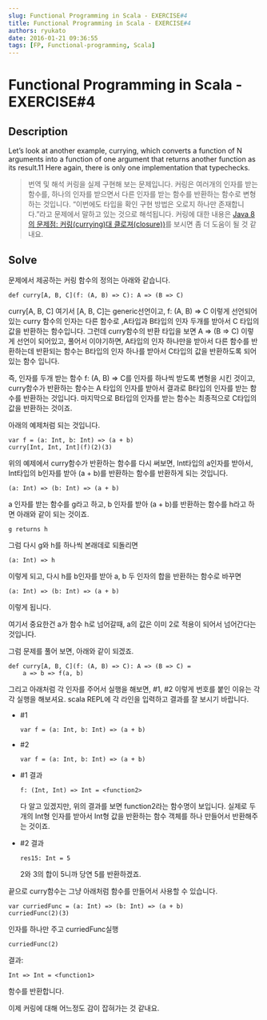 ```yaml
---
slug: Functional Programming in Scala - EXERCISE#4
title: Functional Programming in Scala - EXERCISE#4
authors: ryukato
date: 2016-01-21 09:36:55
tags: [FP, Functional-programming, Scala]
---
```


# Functional Programming in Scala - EXERCISE#4
## Description
Let’s look at another example, currying, which converts a function of N arguments into a function of one argument that returns another function as its result.11 Here again, there is only one implementation that typechecks.


> 번역 및 해석
> 커링을 실제 구현해 보는 문제입니다. 커링은 여러개의 인자를 받는 함수를, 하나의 인자를 받으면서 다른 인자를 받는 함수를 반환하는 함수로 변형하는 것입니다.
“이번에도 타입을 확인 구현 방법은 오로지 하나만 존재합니다.”라고 문제에서 말하고 있는 것으로 해석됩니다.
커링에 대한 내용은 [Java 8의 문제점: 커링(currying)대 클로져(closure))](2016-01-21-what-si-wrong-with-java-currying-closure)를 보시면 좀 더 도움이 될 것 같내요.

## Solve

문제에서 제공하는 커링 함수의 정의는 아래와 같습니다.

```
def curry[A, B, C](f: (A, B) => C): A => (B => C)
```

curry[A, B, C] 여기서 [A, B, C]는 generic선언이고, f: (A, B) => C 이렇게 선언되어 있는 curry 함수의 인자는 다른 함수로 ,A타입과 B타입의 인자 두개를 받아서 C 타입의 값을 반환하는 함수입니다. 그런데 curry함수의 반환 타입을 보면 A => (B => C) 이렇게 선언이 되어있고, 풀어서 이야기하면, A타입의 인자 하나만을 받아서 다른 함수를 반환하는데 반환되는 함수는 B타입의 인자 하나를 받아서 C타입의 값을 반환하도록 되어 있는 함수 입니다.

즉, 인자를 두개 받는 함수 f: (A, B) => C를 인자를 하나씩 받도록 변형을 시킨 것이고, curry함수가 반환하는 함수는 A 타입의 인자를 받아서 결과로 B타입의 인자를 받는 함수를 반환하는 것입니다. 마지막으로 B타입의 인자를 받는 함수는 최종적으로 C타입의 값을 반환하는 것이죠.

아래의 예제처럼 되는 것입니다.

```
var f = (a: Int, b: Int) => (a + b)
curry[Int, Int, Int](f)(2)(3)

```

위의 예제에서 curry함수가 반환하는 함수를 다시 써보면, Int타입의 a인자를 받아서, Int타입의 b인자를 받아 (a + b)를 반환하는 함수를 반환하게 되는 것입니다.

```
(a: Int) => (b: Int) => (a + b)
```

a 인자를 받는 함수를 g라고 하고, b 인자를 받아 (a + b)를 반환하는 함수를 h라고 하면 아래와 같이 되는 것이죠.

```
g returns h
```

그럼 다시 g와 h를 하나씩 본래데로 되돌리면

```
(a: Int) => h
```

이렇게 되고, 다시 h를 b인자를 받아 a, b 두 인자의 합을 반환하는 함수로 바꾸면

```
(a: Int) => (b: Int) => (a + b)
```

이렇게 됩니다.

여기서 중요한건 a가 함수 h로 넘어갈때, a의 값은 이미 2로 적용이 되어서 넘어간다는 것입니다.


그럼 문제를 풀어 보면, 아래와 같이 되겠죠.

```
def curry[A, B, C](f: (A, B) => C): A => (B => C) =
    a => b => f(a, b)
```

그리고 아래처럼 각 인자를 주어서 실행을 해보면, \#1, \#2 이렇게 번호를 붙인 이유는 각각 실행을 해보셔요. scala REPL에 각 라인을 입력하고 결과를 잘 보시기 바랍니다.

* \#1

  ```
  var f = (a: Int, b: Int) => (a + b)
  ```

* \#2

  ```
  var f = (a: Int, b: Int) => (a + b)
  ```
* \#1 결과

  ```
  f: (Int, Int) => Int = <function2>
  ```
  다 알고 있겠지만, 위의 결과를 보면 function2라는 함수명이 보입니다. 실제로 두개의 Int형 인자를 받아서 Int형 값을 반환하는 함수 객체를 하나 만들어서 반환해주는 것이죠.

* \#2 결과

  ```
  res15: Int = 5
  ```
  2와 3의 합이 5니까 당연 5를 반환하겠죠.

끝으로 curry함수는 그냥 아래처럼 함수를 만들어서 사용할 수 있습니다.

```
var curriedFunc = (a: Int) => (b: Int) => (a + b)
curriedFunc(2)(3)
```

인자를 하나만 주고 curriedFunc실행

```
curriedFunc(2)
```
결과:

```
Int => Int = <function1>
```
함수를 반환합니다.

이제 커링에 대해 어느정도 감이 잡혀가는 것 같내요.
